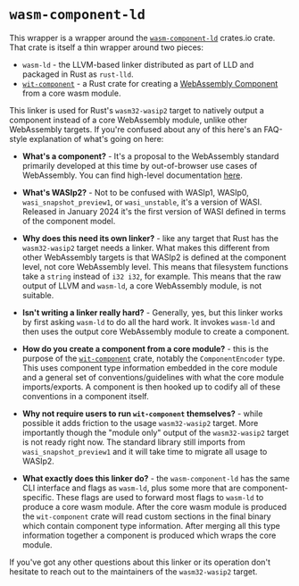 # `wasm-component-ld`

This wrapper is a wrapper around the [`wasm-component-ld`] crates.io crate.
That crate is itself a thin wrapper around two pieces:

* `wasm-ld` - the LLVM-based linker distributed as part of LLD and packaged in
  Rust as `rust-lld`.
* [`wit-component`] - a Rust crate for creating a [WebAssembly Component] from a
  core wasm module.

This linker is used for Rust's `wasm32-wasip2` target to natively output a
component instead of a core WebAssembly module, unlike other WebAssembly
targets. If you're confused about any of this here's an FAQ-style explanation of
what's going on here:

* **What's a component?** - It's a proposal to the WebAssembly standard
  primarily developed at this time by out-of-browser use cases of WebAssembly.
  You can find high-level documentation [here][component docs].

* **What's WASIp2?** - Not to be confused with WASIp1, WASIp0,
  `wasi_snapshot_preview1`, or `wasi_unstable`, it's a version of WASI. Released
  in January 2024 it's the first version of WASI defined in terms of the
  component model.

* **Why does this need its own linker?** - like any target that Rust has the
  `wasm32-wasip2` target needs a linker. What makes this different from other
  WebAssembly targets is that WASIp2 is defined at the component level, not core
  WebAssembly level. This means that filesystem functions take a `string`
  instead of `i32 i32`, for example. This means that the raw output of LLVM and
  `wasm-ld`, a core WebAssembly module, is not suitable.

* **Isn't writing a linker really hard?** - Generally, yes, but this linker
  works by first asking `wasm-ld` to do all the hard work. It invokes `wasm-ld`
  and then uses the output core WebAssembly module to create a component.

* **How do you create a component from a core module?** - this is the purpose of
  the [`wit-component`] crate, notably the `ComponentEncoder` type. This uses
  component type information embedded in the core module and a general set of
  conventions/guidelines with what the core module imports/exports. A component
  is then hooked up to codify all of these conventions in a component itself.

* **Why not require users to run `wit-component` themselves?** - while possible
  it adds friction to the usage `wasm32-wasip2` target. More importantly though
  the "module only" output of the `wasm32-wasip2` target is not ready right now.
  The standard library still imports from `wasi_snapshot_preview1` and it will
  take time to migrate all usage to WASIp2.

* **What exactly does this linker do?** - the `wasm-component-ld` has the same
  CLI interface and flags as `wasm-ld`, plus some more that are
  component-specific. These flags are used to forward most flags to `wasm-ld` to
  produce a core wasm module. After the core wasm module is produced the
  `wit-component` crate will read custom sections in the final binary which
  contain component type information. After merging all this type information
  together a component is produced which wraps the core module.

If you've got any other questions about this linker or its operation don't
hesitate to reach out to the maintainers of the `wasm32-wasip2` target.

[`wasm-component-ld`]: https://crates.io/crates/wasm-component-ld
[`wit-component`]: https://crates.io/crates/wit-component
[WebAssembly Component]: https://github.com/webassembly/component-model
[component docs]: https://component-model.bytecodealliance.org/
